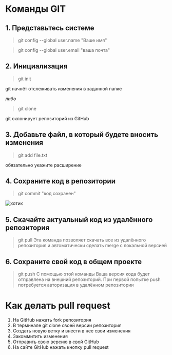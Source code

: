 # **Команды GIT**

## 1. Представьтесь системе

>git config --global user.name "Ваше имя"

>git config --global user.email "ваша почта"


## 2. Инициализация
> git init

git начнёт отслеживать изменения в заданной папке

*либо*

> git clone

git склонирует репозиторий из GitHub

## 3. Добавьте файл, в который будете вносить изменения

 >git add file.txt

обязательно укажите расширение
## 4. Сохраните код в репозитории

>git commit "код сохранен"

![котик](https://ih1.redbubble.net/image.2939680403.5780/pp,840x830-pad,1000x1000,f8f8f8.jpg/)

## 5. Скачайте актуальный код из удалённого репозитория

>git pull
Эта команда позволяет скачать все из удалённого репозитория и автоматически сделать merge с локальной версией

## 6. Сохраните свой код в общем проекте

>git push
С помощью этой команды Ваша версия кода будет отправлена на внешний репозиторий. При первой попытке push потребуется авторизация в удалённом репозитории

# Как делать pull request
1. На GitHub нажать fork репозитория
2. В терминале git clone своей версии репозитория
3. Создать новую ветку и внести в нее свои изменения
4. Закоммитить изменения
5. Отправить свою версию в свой GitHub
6. На сайте GitHub нажать кнопку pull request
